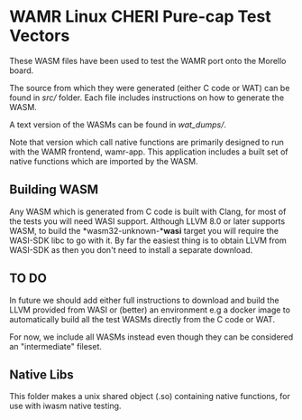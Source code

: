WAMR Linux CHERI Pure-cap Test Vectors
======================================
These WASM files have been used to test the WAMR port onto the Morello board.

The source from which they were generated (either C code or WAT) can be found in *src/* folder.  Each file includes instructions on how to generate the WASM.

A text version of the WASMs can be found in *wat_dumps/*.

Note that version which call native functions are primarily designed to run with the WAMR frontend, wamr-app.
This application includes a built set of native functions which are imported by the WASM.

## Building WASM
Any WASM which is generated from C code is built with Clang, for most of the tests you will need WASI 
support.  Although LLVM 8.0 or later supports WASM, to build the *wasm32-unknown-***wasi** target you will require the WASI-SDK libc to go with it.  By far the easiest thing is to obtain LLVM from WASI-SDK as then you don't need to install a separate download.

## TO DO
In future we should add either full instructions to download and build the LLVM provided from WASI or (better) an environment e.g a docker image to automatically build all the test WASMs directly from the C code or WAT.

For now, we include all WASMs instead even though they can be considered an "intermediate" fileset.

## Native Libs
This folder makes a unix shared object (.so) containing native functions, for use with iwasm native testing.
